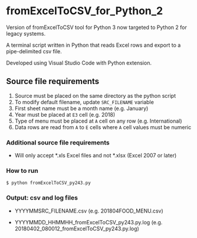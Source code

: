 # fromExcelToCSV_for_Python_2
Version of fromExcelToCSV tool for Python 3 now targeted to Python 2 for legacy systems.

A terminal script written in Python that reads Excel rows and export to a pipe-delimited csv file.

Developed using Visual Studio Code with Python extension.

## Source file requirements
1. Source must be placed on the same directory as the python script
2. To modify default filename, update `SRC_FILENAME` variable
3. First sheet name must be a month name (e.g. January)
4. Year must be placed at `E3` cell (e.g. 2018)
5. Type of menu must be placed at `A` cell on any row (e.g. International)
6. Data rows are read from `A` to `E` cells where `A` cell values must be numeric

### Additional source file requirements
- Will only accept *.xls Excel files and not *.xlsx (Excel 2007 or later)

### How to run
```
$ python fromExcelToCSV_py243.py
```

### Output: csv and log files
- YYYYMMSRC_FILENAME.csv
(e.g. 201804FOOD_MENU.csv)

- YYYYMMDD_HHMMHH_fromExcelToCSV_py243.py.log
(e.g. 20180402_080012_fromExcelToCSV_py243.py.log)